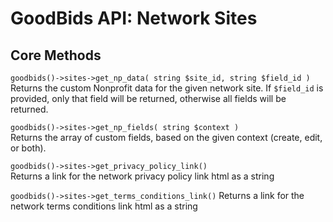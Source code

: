 # GoodBids API: Network Sites

## Core Methods

`goodbids()->sites->get_np_data( string $site_id, string $field_id )`  
Returns the custom Nonprofit data for the given network site. If `$field_id` is provided, only that field will be returned, otherwise all fields will be returned.

`goodbids()->sites->get_np_fields( string $context )`  
Returns the array of custom fields, based on the given context (create, edit, or both).

`goodbids()->sites->get_privacy_policy_link()`  
Returns a link for the network privacy policy link html as a string

`goodbids()->sites->get_terms_conditions_link()`
Returns a link for the network terms conditions link html as a string

